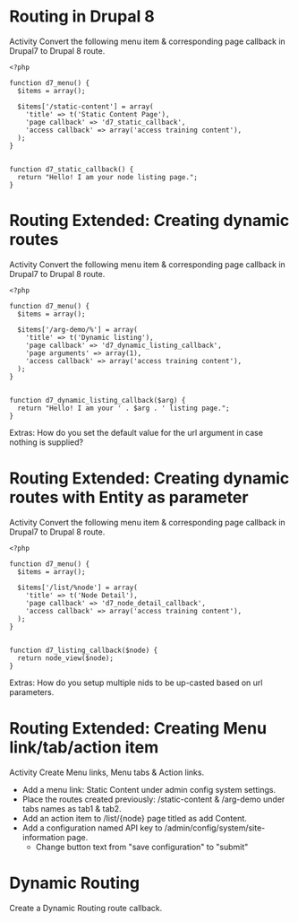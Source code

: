 # Routing in Drupal 8
Activity
Convert the following menu item & corresponding page callback in Drupal7 to Drupal 8 route.
```
<?php

function d7_menu() {
  $items = array();

  $items['/static-content'] = array(
    'title' => t('Static Content Page'),
    'page callback' => 'd7_static_callback',
    'access callback' => array('access training content'),
  );
}


function d7_static_callback() {
  return "Hello! I am your node listing page.";
}
```

# Routing Extended: Creating dynamic routes
Activity
Convert the following menu item & corresponding page callback in Drupal7 to Drupal 8 route.
```
<?php

function d7_menu() {
  $items = array();

  $items['/arg-demo/%'] = array(
    'title' => t('Dynamic listing'),
    'page callback' => 'd7_dynamic_listing_callback',
    'page arguments' => array(1),
    'access callback' => array('access training content'),
  );
}


function d7_dynamic_listing_callback($arg) {
  return "Hello! I am your ' . $arg . ' listing page.";
}
```
Extras: How do you set the default value for the url argument in case nothing is supplied?


# Routing Extended: Creating dynamic routes with Entity as parameter
Activity
Convert the following menu item & corresponding page callback in Drupal7 to Drupal 8 route.
```
<?php

function d7_menu() {
  $items = array();

  $items['/list/%node'] = array(
    'title' => t('Node Detail'),
    'page callback' => 'd7_node_detail_callback',
    'access callback' => array('access training content'),
  );
}


function d7_listing_callback($node) {
  return node_view($node);
}
```
Extras: How do you setup multiple nids to be up-casted based on url parameters.


# Routing Extended: Creating Menu link/tab/action item
Activity
Create Menu links, Menu tabs & Action links.
- Add a menu link: Static Content under admin config system settings.
- Place the routes created previously: /static-content & /arg-demo under tabs names as tab1 & tab2.
- Add an action item to /list/{node} page titled as add Content.
- Add a configuration named API key to /admin/config/system/site-information page. 
  - Change button text from "save configuration" to "submit"    

# Dynamic Routing
Create a Dynamic Routing route callback.